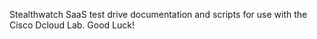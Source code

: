 
Stealthwatch SaaS test drive documentation and scripts for use with the Cisco Dcloud Lab.  Good Luck!

